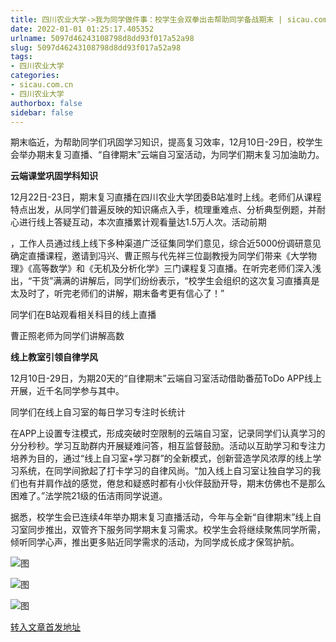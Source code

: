 ```yaml
---
title: 四川农业大学->我为同学做件事：校学生会双拳出击帮助同学备战期末 | sicau.com.cn
date: 2022-01-01 01:25:17.405352
urlname: 5097d46243108798d8dd93f017a52a98
slug: 5097d46243108798d8dd93f017a52a98
tags: 
- 四川农业大学
categories:
- sicau.com.cn
- 四川农业大学
authorbox: false
sidebar: false
---
```

期末临近，为帮助同学们巩固学习知识，提高复习效率，12月10日-29日，校学生会举办期末复习直播、“自律期末”云端自习室活动，为同学们期末复习加油助力。

**云端课堂巩固学科知识**

12月22日-23日，期末复习直播在四川农业大学团委B站准时上线。老师们从课程特点出发，从同学们普遍反映的知识痛点入手，梳理重难点、分析典型例题，并耐心进行线上答疑互动，本次直播累计观看量达1.5万人次。活动前期
<!--more-->
，工作人员通过线上线下多种渠道广泛征集同学们意见，综合近5000份调研意见确定直播课程，邀请到冯兴、曹正照与代先祥三位副教授为同学们带来《大学物理》《高等数学》和《无机及分析化学》三门课程复习直播。在听完老师们深入浅出，“干货”满满的讲解后，同学们纷纷表示，“校学生会组织的这次复习直播真是太及时了，听完老师们的讲解，期末备考更有信心了！”

同学们在B站观看相关科目的线上直播

曹正照老师为同学们讲解高数

**线上教室引领自律学风**

12月10日-29日，为期20天的“自律期末”云端自习室活动借助番茄ToDo APP线上开展，近千名同学参与其中。

同学们在线上自习室的每日学习专注时长统计

在APP上设置专注模式，形成突破时空限制的云端自习室，记录同学们认真学习的分分秒秒。学习互助群内开展疑难问答，相互监督鼓励。活动以互助学习和专注力培养为目的，通过“线上自习室+学习群”的全新模式，创新营造学风浓厚的线上学习系统，在同学间掀起了打卡学习的自律风尚。“加入线上自习室让独自学习的我们也有并肩作战的感觉，倦怠和疑惑时都有小伙伴鼓励开导，期末仿佛也不是那么困难了。”法学院21级的伍洁雨同学说道。

据悉，校学生会已连续4年举办期末复习直播活动，今年与全新“自律期末”线上自习室同步推出，双管齐下服务同学期末复习需求。校学生会将继续聚焦同学所需，倾听同学心声，推出更多贴近同学需求的活动，为同学成长成才保驾护航。

![图](https://news.sicau.edu.cn/__local/6/4B/C3/4BC6D8BC47279D15DF6CCB94EF1_A1CDF5D1_47B03.png)

![图](https://news.sicau.edu.cn/__local/1/88/4E/20EB6D1441FC74E406B68A93594_C53DAF59_1373F.jpg)

![图](https://news.sicau.edu.cn/__local/F/87/8B/752DC4EE8C1652BDE9964928EE1_FC0DF75B_1DF0D.jpg)

[转入文章首发地址](https://news.sicau.edu.cn/info/1078/66303.htm)